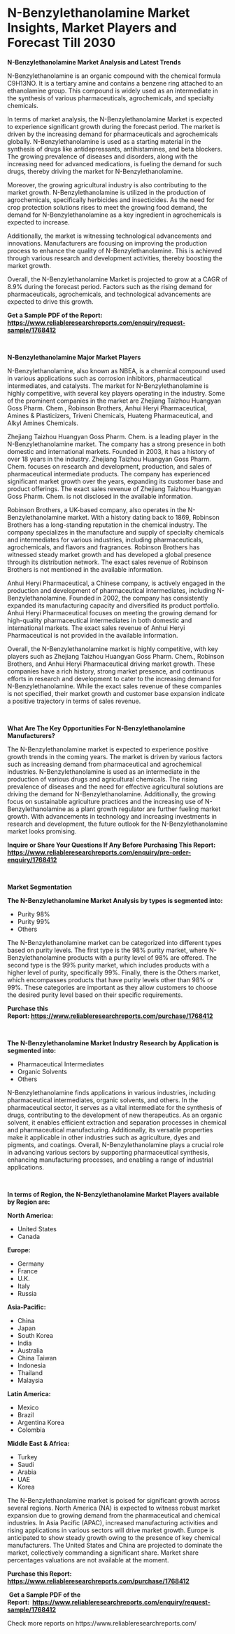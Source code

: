 <p><h1>N-Benzylethanolamine Market Insights, Market Players and Forecast Till 2030</h1></p><p><strong>N-Benzylethanolamine Market Analysis and Latest Trends</strong></p>
<p><p>N-Benzylethanolamine is an organic compound with the chemical formula C9H13NO. It is a tertiary amine and contains a benzene ring attached to an ethanolamine group. This compound is widely used as an intermediate in the synthesis of various pharmaceuticals, agrochemicals, and specialty chemicals.</p><p>In terms of market analysis, the N-Benzylethanolamine Market is expected to experience significant growth during the forecast period. The market is driven by the increasing demand for pharmaceuticals and agrochemicals globally. N-Benzylethanolamine is used as a starting material in the synthesis of drugs like antidepressants, antihistamines, and beta blockers. The growing prevalence of diseases and disorders, along with the increasing need for advanced medications, is fueling the demand for such drugs, thereby driving the market for N-Benzylethanolamine.</p><p>Moreover, the growing agricultural industry is also contributing to the market growth. N-Benzylethanolamine is utilized in the production of agrochemicals, specifically herbicides and insecticides. As the need for crop protection solutions rises to meet the growing food demand, the demand for N-Benzylethanolamine as a key ingredient in agrochemicals is expected to increase.</p><p>Additionally, the market is witnessing technological advancements and innovations. Manufacturers are focusing on improving the production process to enhance the quality of N-Benzylethanolamine. This is achieved through various research and development activities, thereby boosting the market growth.</p><p>Overall, the N-Benzylethanolamine Market is projected to grow at a CAGR of 8.9% during the forecast period. Factors such as the rising demand for pharmaceuticals, agrochemicals, and technological advancements are expected to drive this growth.</p></p>
<p><strong>Get a Sample PDF of the Report:&nbsp; <a href="https://www.reliableresearchreports.com/enquiry/request-sample/1768412">https://www.reliableresearchreports.com/enquiry/request-sample/1768412</a></strong></p>
<p>&nbsp;</p>
<p><strong>N-Benzylethanolamine Major Market Players</strong></p>
<p><p>N-Benzylethanolamine, also known as NBEA, is a chemical compound used in various applications such as corrosion inhibitors, pharmaceutical intermediates, and catalysts. The market for N-Benzylethanolamine is highly competitive, with several key players operating in the industry. Some of the prominent companies in the market are Zhejiang Taizhou Huangyan Goss Pharm. Chem., Robinson Brothers, Anhui Heryi Pharmaceutical, Amines & Plasticizers, Triveni Chemicals, Huateng Pharmaceutical, and Alkyl Amines Chemicals.</p><p>Zhejiang Taizhou Huangyan Goss Pharm. Chem. is a leading player in the N-Benzylethanolamine market. The company has a strong presence in both domestic and international markets. Founded in 2003, it has a history of over 18 years in the industry. Zhejiang Taizhou Huangyan Goss Pharm. Chem. focuses on research and development, production, and sales of pharmaceutical intermediate products. The company has experienced significant market growth over the years, expanding its customer base and product offerings. The exact sales revenue of Zhejiang Taizhou Huangyan Goss Pharm. Chem. is not disclosed in the available information.</p><p>Robinson Brothers, a UK-based company, also operates in the N-Benzylethanolamine market. With a history dating back to 1869, Robinson Brothers has a long-standing reputation in the chemical industry. The company specializes in the manufacture and supply of specialty chemicals and intermediates for various industries, including pharmaceuticals, agrochemicals, and flavors and fragrances. Robinson Brothers has witnessed steady market growth and has developed a global presence through its distribution network. The exact sales revenue of Robinson Brothers is not mentioned in the available information.</p><p>Anhui Heryi Pharmaceutical, a Chinese company, is actively engaged in the production and development of pharmaceutical intermediates, including N-Benzylethanolamine. Founded in 2002, the company has consistently expanded its manufacturing capacity and diversified its product portfolio. Anhui Heryi Pharmaceutical focuses on meeting the growing demand for high-quality pharmaceutical intermediates in both domestic and international markets. The exact sales revenue of Anhui Heryi Pharmaceutical is not provided in the available information.</p><p>Overall, the N-Benzylethanolamine market is highly competitive, with key players such as Zhejiang Taizhou Huangyan Goss Pharm. Chem., Robinson Brothers, and Anhui Heryi Pharmaceutical driving market growth. These companies have a rich history, strong market presence, and continuous efforts in research and development to cater to the increasing demand for N-Benzylethanolamine. While the exact sales revenue of these companies is not specified, their market growth and customer base expansion indicate a positive trajectory in terms of sales revenue.</p></p>
<p>&nbsp;</p>
<p><strong>What Are The Key Opportunities For N-Benzylethanolamine Manufacturers?</strong></p>
<p><p>The N-Benzylethanolamine market is expected to experience positive growth trends in the coming years. The market is driven by various factors such as increasing demand from pharmaceutical and agrochemical industries. N-Benzylethanolamine is used as an intermediate in the production of various drugs and agricultural chemicals. The rising prevalence of diseases and the need for effective agricultural solutions are driving the demand for N-Benzylethanolamine. Additionally, the growing focus on sustainable agriculture practices and the increasing use of N-Benzylethanolamine as a plant growth regulator are further fueling market growth. With advancements in technology and increasing investments in research and development, the future outlook for the N-Benzylethanolamine market looks promising.</p></p>
<p><strong>Inquire or Share Your Questions If Any Before Purchasing This Report: <a href="https://www.reliableresearchreports.com/enquiry/pre-order-enquiry/1768412">https://www.reliableresearchreports.com/enquiry/pre-order-enquiry/1768412</a></strong></p>
<p>&nbsp;</p>
<p><strong>Market Segmentation</strong></p>
<p><strong>The N-Benzylethanolamine Market Analysis by types is segmented into:</strong></p>
<p><ul><li>Purity 98%</li><li>Purity 99%</li><li>Others</li></ul></p>
<p><p>The N-Benzylethanolamine market can be categorized into different types based on purity levels. The first type is the 98% purity market, where N-Benzylethanolamine products with a purity level of 98% are offered. The second type is the 99% purity market, which includes products with a higher level of purity, specifically 99%. Finally, there is the Others market, which encompasses products that have purity levels other than 98% or 99%. These categories are important as they allow customers to choose the desired purity level based on their specific requirements.</p></p>
<p><strong>Purchase this Report:&nbsp;<a href="https://www.reliableresearchreports.com/purchase/1768412">https://www.reliableresearchreports.com/purchase/1768412</a></strong></p>
<p>&nbsp;</p>
<p><strong>The N-Benzylethanolamine Market Industry Research by Application is segmented into:</strong></p>
<p><ul><li>Pharmaceutical Intermediates</li><li>Organic Solvents</li><li>Others</li></ul></p>
<p><p>N-Benzylethanolamine finds applications in various industries, including pharmaceutical intermediates, organic solvents, and others. In the pharmaceutical sector, it serves as a vital intermediate for the synthesis of drugs, contributing to the development of new therapeutics. As an organic solvent, it enables efficient extraction and separation processes in chemical and pharmaceutical manufacturing. Additionally, its versatile properties make it applicable in other industries such as agriculture, dyes and pigments, and coatings. Overall, N-Benzylethanolamine plays a crucial role in advancing various sectors by supporting pharmaceutical synthesis, enhancing manufacturing processes, and enabling a range of industrial applications.</p></p>
<p>&nbsp;</p>
<p><strong>In terms of Region, the N-Benzylethanolamine Market Players available by Region are:</strong></p>
<p>
    <p> <strong> North America: </strong>
        <ul>
            <li>United States</li>
            <li>Canada</li>
        </ul>
        </p> 
    <p> <strong> Europe: </strong>
        <ul>
            <li>Germany</li>
            <li>France</li>
            <li>U.K.</li>
            <li>Italy</li>
            <li>Russia</li>
        </ul>
        </p> 
    <p> <strong> Asia-Pacific: </strong>
        <ul>
            <li>China</li>
            <li>Japan</li>
            <li>South Korea</li>
            <li>India</li>
            <li>Australia</li>
            <li>China Taiwan</li>
            <li>Indonesia</li>
            <li>Thailand</li>
            <li>Malaysia</li>
        </ul>
        </p> 
    <p> <strong> Latin America: </strong>
        <ul>
            <li>Mexico</li>
            <li>Brazil</li>
            <li>Argentina Korea</li>
            <li>Colombia</li>
        </ul>
        </p> 
    <p> <strong> Middle East & Africa: </strong>
        <ul>
            <li>Turkey</li>
            <li>Saudi</li>
            <li>Arabia</li>
            <li>UAE</li>
            <li>Korea</li>
        </ul>
    </p>
    </p>
<p><p>The N-Benzylethanolamine market is poised for significant growth across several regions. North America (NA) is expected to witness robust market expansion due to growing demand from the pharmaceutical and chemical industries. In Asia Pacific (APAC), increased manufacturing activities and rising applications in various sectors will drive market growth. Europe is anticipated to show steady growth owing to the presence of key chemical manufacturers. The United States and China are projected to dominate the market, collectively commanding a significant share. Market share percentages valuations are not available at the moment.</p></p>
<p><strong>Purchase this Report: <a href="https://www.reliableresearchreports.com/purchase/1768412">https://www.reliableresearchreports.com/purchase/1768412</a></strong></p>
<p>&nbsp;<strong>Get a Sample PDF of the Report:&nbsp;&nbsp;<a href="https://www.reliableresearchreports.com/enquiry/request-sample/1768412">https://www.reliableresearchreports.com/enquiry/request-sample/1768412</a></strong></p>
<p><strong></strong></p>
<p>Check more reports on https://www.reliableresearchreports.com/</p>